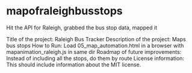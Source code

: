 # mapofraleighbusstops
Hit the API for Raleigh, grabbed the bus stop data, mapped it

Title of the project: Raleigh Bus Tracker
Description of the project: Maps bus stops
How to Run: Load 05_map_automation.html in a browser with mapanimation_raleigh.js in same dir
Roadmap of future improvements: Instead of including all the stops, do them by route
License information: This should include information about the MIT license. 
